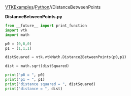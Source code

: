 [VTKExamples](Home)/[Python](Python)//DistanceBetweenPoints

**DistanceBetweenPoints.py**
```python
from __future__ import print_function
import vtk
import math

p0 = (0,0,0)
p1 = (1,1,1)

distSquared = vtk.vtkMath.Distance2BetweenPoints(p0,p1)

dist = math.sqrt(distSquared)

print("p0 = ", p0)
print("p1 = ", p1)
print("distance squared = ", distSquared)
print("distance = ", dist)
```
